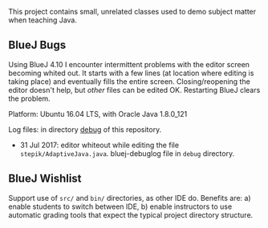 This project contains small, unrelated classes used
to demo subject matter when teaching Java.

## BlueJ Bugs

Using BlueJ 4.10 I encounter intermittent problems with 
the editor screen becoming whited out.  It starts with
a few lines (at location where editing is taking place)
and eventually fills the entire screen.  Closing/reopening
the editor doesn't help, but *other* files can be edited OK.
Restarting BlueJ clears the problem. 

Platform: Ubuntu 16.04 LTS, with Oracle Java 1.8.0_121

Log files: in directory [debug](debug) of this repository.

* 31 Jul 2017: editor whiteout while editing the file `stepik/AdaptiveJava.java`. bluej-debuglog file in `debug` directory.



## BlueJ Wishlist

Support use of `src/` and `bin/` directories, as other IDE do.
Benefits are: a) enable students to switch between IDE,
b) enable instructors to use automatic grading tools that
expect the typical project directory structure.

